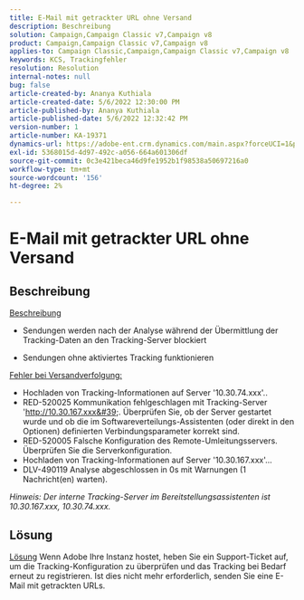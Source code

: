 ```yaml
---
title: E-Mail mit getrackter URL ohne Versand
description: Beschreibung
solution: Campaign,Campaign Classic v7,Campaign v8
product: Campaign,Campaign Classic v7,Campaign v8
applies-to: Campaign Classic,Campaign,Campaign Classic v7,Campaign v8
keywords: KCS, Trackingfehler
resolution: Resolution
internal-notes: null
bug: false
article-created-by: Ananya Kuthiala
article-created-date: 5/6/2022 12:30:00 PM
article-published-by: Ananya Kuthiala
article-published-date: 5/6/2022 12:32:42 PM
version-number: 1
article-number: KA-19371
dynamics-url: https://adobe-ent.crm.dynamics.com/main.aspx?forceUCI=1&pagetype=entityrecord&etn=knowledgearticle&id=b64d0139-38cd-ec11-a7b5-0022480b639b
exl-id: 5368015d-4d97-492c-a056-664a601306df
source-git-commit: 0c3e421beca46d9fe1952b1f98538a50697216a0
workflow-type: tm+mt
source-wordcount: '156'
ht-degree: 2%

---
```


# E-Mail mit getrackter URL ohne Versand

## Beschreibung

<u>Beschreibung</u>
- Sendungen werden nach der Analyse während der Übermittlung der Tracking-Daten an den Tracking-Server blockiert

- Sendungen ohne aktiviertes Tracking funktionieren



<u>Fehler bei Versandverfolgung:</u>

- Hochladen von Tracking-Informationen auf Server &#39;10.30.74.xxx&#39;..
- RED-520025 Kommunikation fehlgeschlagen mit Tracking-Server &#39;http://10.30.167.xxx&#39;. Überprüfen Sie, ob der Server gestartet wurde und ob die im Softwareverteilungs-Assistenten (oder direkt in den Optionen) definierten Verbindungsparameter korrekt sind.
- RED-520005 Falsche Konfiguration des Remote-Umleitungsservers. Überprüfen Sie die Serverkonfiguration.
- Hochladen von Tracking-Informationen auf Server &#39;10.30.167.xxx&#39;...
- DLV-490119 Analyse abgeschlossen in 0s mit Warnungen (1 Nachricht(en) warten).


*Hinweis: Der interne Tracking-Server im Bereitstellungsassistenten ist 10.30.167.xxx, 10.30.74.xxx.*


## Lösung

<u>Lösung</u>
Wenn Adobe Ihre Instanz hostet, heben Sie ein Support-Ticket auf, um die Tracking-Konfiguration zu überprüfen und das Tracking bei Bedarf erneut zu registrieren. Ist dies nicht mehr erforderlich, senden Sie eine E-Mail mit getrackten URLs.
